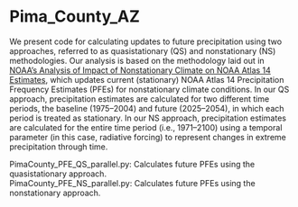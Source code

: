 # Pima_County_AZ

We present code for calculating updates to future precipitation using two approaches, referred to as quasistationary (QS) and nonstationary (NS) methodologies. Our analysis is based on the methodology laid out in [NOAA’s Analysis of Impact of Nonstationary Climate on NOAA Atlas 14 Estimates](https://hdsc.nws.noaa.gov/pfds/files25/NA14_Assessment_report_202201v1.pdf), which updates current (stationary) NOAA Atlas 14 Precipitation Frequency Estimates (PFEs) for nonstationary climate conditions. In our QS approach, precipitation estimates are calculated for two different time periods, the baseline (1975–2004) and future (2025–2054), in which each period is treated as stationary. In our NS approach, precipitation estimates are calculated for the entire time period (i.e., 1971–2100) using a temporal parameter (in this case, radiative forcing) to represent changes in extreme precipitation through time.<br>

PimaCounty_PFE_QS_parallel.py: Calculates future PFEs using the quasistationary approach.<br>
PimaCounty_PFE_NS_parallel.py: Calculates future PFEs using the nonstationary approach.
